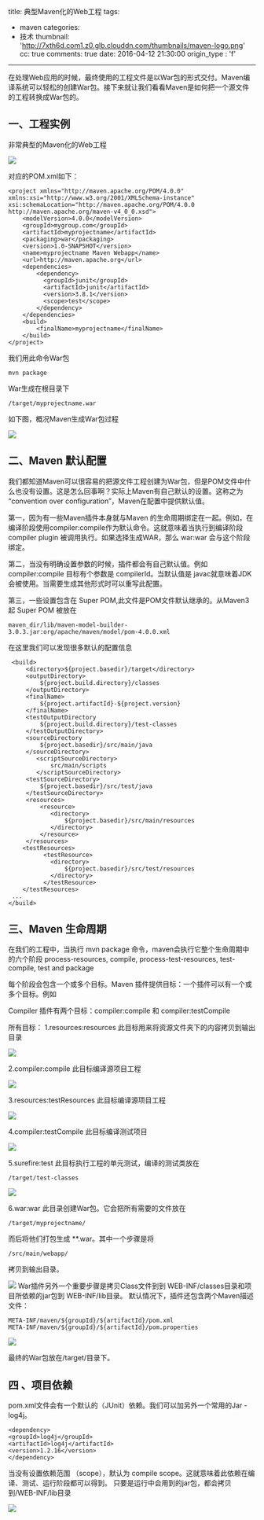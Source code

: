 title: 典型Maven化的Web工程
tags:
  - maven
categories:
  - 技术
thumbnail: 'http://7xth6d.com1.z0.glb.clouddn.com/thumbnails/maven-logo.png'
cc: true
comments: true
date: 2016-04-12 21:30:00
origin_type : 'f'

---
在处理Web应用的时候，最终使用的工程文件是以War包的形式交付。Maven编译系统可以轻松的创建War包。接下来就让我们看看Maven是如何把一个源文件的工程转换成War包的。

<!-- more -->

## 一、工程实例
非常典型的Maven化的Web工程

![](http://7xth6d.com1.z0.glb.clouddn.com/posts/maven-project/maven1.png)

对应的POM.xml如下：

	<project xmlns="http://maven.apache.org/POM/4.0.0" xmlns:xsi="http://www.w3.org/2001/XMLSchema-instance" xsi:schemaLocation="http://maven.apache.org/POM/4.0.0 http://maven.apache.org/maven-v4_0_0.xsd">
	    <modelVersion>4.0.0</modelVersion>
	    <groupId>mygroup.com</groupId>
	    <artifactId>myprojectname</artifactId>
	    <packaging>war</packaging>
	    <version>1.0-SNAPSHOT</version>
	    <name>myprojectname Maven Webapp</name>
	    <url>http://maven.apache.org</url>
	    <dependencies>
	        <dependency>
	          <groupId>junit</groupId>
	          <artifactId>junit</artifactId>
	          <version>3.8.1</version>
	          <scope>test</scope>
	        </dependency>
	    </dependencies>
	    <build>
	        <finalName>myprojectname</finalName>
	    </build>
	</project>

我们用此命令War包

    mvn package
    
War生成在根目录下

    /target/myprojectname.war
    
如下图，概况Maven生成War包过程        

![](http://7xth6d.com1.z0.glb.clouddn.com/posts/maven-project/maven2.png)

## 二、Maven 默认配置
我们都知道Maven可以很容易的把源文件工程创建为War包，但是POM文件中什么也没有设置。这是怎么回事啊？实际上Maven有自己默认的设置。这称之为 “convention over configuration”，Maven在配置中提供默认值。

第一，因为有一些Maven插件本身就与Maven 的生命周期绑定在一起。例如，在编译阶段使用compiler:compile作为默认命令。这就意味着当执行到编译阶段compiler plugin 被调用执行。如果选择生成WAR，那么 war:war 会与这个阶段绑定。

第二，当没有明确设置参数的时候，插件都会有自己默认值。例如 compiler:compile 目标有个参数是 compilerId。当默认值是 javac就意味着JDK 会被使用。当需要生成其他形式时可以重写此配置。

第三，一些设置包含在 Super POM,此文件是POM文件默认继承的。从Maven3 起 Super POM 被放在

    maven_dir/lib/maven-model-builder-3.0.3.jar:org/apache/maven/model/pom-4.0.0.xml
    
在这里我们可以发现很多默认的配置信息

	 <build>
	     <directory>${project.basedir}/target</directory>
	     <outputDirectory>
	         ${project.build.directory}/classes
	     </outputDirectory>
	     <finalName>
	         ${project.artifactId}-${project.version}
	     </finalName>
	     <testOutputDirectory
	         ${project.build.directory}/test-classes
	     </testOutputDirectory>
	     <sourceDirectory
	         ${project.basedir}/src/main/java
	     </sourceDirectory>
	        <scriptSourceDirectory>
	            src/main/scripts
	        </scriptSourceDirectory>
	     <testSourceDirectory>
	         ${project.basedir}/src/test/java
	     </testSourceDirectory>
	     <resources>
	         <resource>
	            <directory>
	                ${project.basedir}/src/main/resources
	            </directory>
	         </resource>
	     </resources>
	    <testResources>
	          <testResource>
	            <directory>
	                ${project.basedir}/src/test/resources
	            </directory>
	          </testResource>
	    </testResources>
	 ...
	</build>
	
## 三、Maven 生命周期

在我们的工程中，当执行 mvn package 命令，maven会执行它整个生命周期中的六个阶段
process-resources, compile, process-test-resources, test-compile, test and package

每个阶段会包含一个或多个目标。Maven 插件提供目标：一个插件可以有一个或多个目标。例如

Compiler 插件有两个目标：compiler:compile 和 compiler:testCompile

所有目标：
1.resources:resources
此目标用来将资源文件夹下的内容拷贝到输出目录

![](http://7xth6d.com1.z0.glb.clouddn.com/posts/maven-project/maven3.png)

2.compiler:compile
此目标编译源项目工程

![](http://7xth6d.com1.z0.glb.clouddn.com/posts/maven-project/maven4.png)

3.resources:testResources
此目标编译源项目工程

![](http://7xth6d.com1.z0.glb.clouddn.com/posts/maven-project/maven5.png)

4.compiler:testCompile
此目标编译测试项目	

![](http://7xth6d.com1.z0.glb.clouddn.com/posts/maven-project/maven6.png)

5.surefire:test
此目标执行工程的单元测试，编译的测试类放在

    /target/test-classes
    
![](http://7xth6d.com1.z0.glb.clouddn.com/posts/maven-project/maven7.png)

6.war:war
此目录创建War包。它会把所有需要的文件放在
    
    /target/myprojectname/
    
而后将他们打包生成 **.war。其中一个步骤是将

    /src/main/webapp/
    
拷贝到输出目录。        

![](http://7xth6d.com1.z0.glb.clouddn.com/posts/maven-project/maven8.png)
War插件另外一个重要步骤是拷贝Class文件到到 WEB-INF/classes目录和项目所依赖的jar包到 WEB-INF/lib目录。
默认情况下，插件还包含两个Maven描述文件：

	META-INF/maven/${groupId}/${artifactId}/pom.xml
	META-INF/maven/${groupId}/${artifactId}/pom.properties
	
![](http://7xth6d.com1.z0.glb.clouddn.com/posts/maven-project/maven9.png)

最终的War包放在/target/目录下。

## 四 、项目依赖
pom.xml文件会有一个默认的（JUnit）依赖。我们可以加另外一个常用的Jar - log4j。

	<dependency>
    <groupId>log4j</groupId>
    <artifactId>log4j</artifactId>
    <version>1.2.16</version>
	</dependency>
当没有设置依赖范围 （scope），默认为 compile scope。这就意味着此依赖在编译、测试、运行阶段都可以得到。
只要是运行中会用到的jar包，都会拷贝到/WEB-INF/lib目录

![](http://7xth6d.com1.z0.glb.clouddn.com/posts/maven-project/maven10.png)


